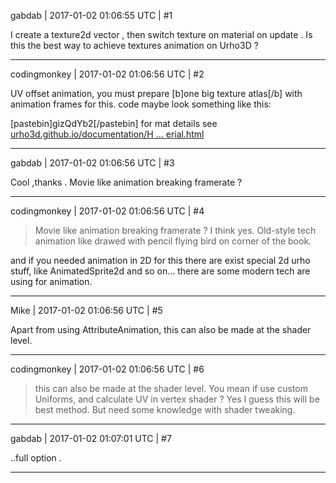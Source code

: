 gabdab | 2017-01-02 01:06:55 UTC | #1

I create a texture2d vector , then switch texture on material on update .
Is this the best way to achieve textures animation on Urho3D ?

-------------------------

codingmonkey | 2017-01-02 01:06:56 UTC | #2

UV offset animation, you must prepare [b]one big texture atlas[/b] with animation frames for this. 
code maybe look something like this:

[pastebin]gizQdYb2[/pastebin]
for mat details see [urho3d.github.io/documentation/H ... erial.html](http://urho3d.github.io/documentation/HEAD/class_urho3_d_1_1_material.html)

-------------------------

gabdab | 2017-01-02 01:06:56 UTC | #3

Cool ,thanks .
Movie like animation breaking framerate ?

-------------------------

codingmonkey | 2017-01-02 01:06:56 UTC | #4

>Movie like animation breaking framerate ?
I think yes. Old-style tech animation like drawed with pencil flying bird on corner of the book.

and if you needed animation in 2D for this there are exist special 2d urho stuff, like AnimatedSprite2d and so on... there are some modern tech are using for animation.

-------------------------

Mike | 2017-01-02 01:06:56 UTC | #5

Apart from using AttributeAnimation, this can also be made at the shader level.

-------------------------

codingmonkey | 2017-01-02 01:06:56 UTC | #6

> this can also be made at the shader level.
You mean if use custom Uniforms, and calculate UV in vertex shader ? Yes I guess this will be best method. But need some knowledge with shader tweaking.

-------------------------

gabdab | 2017-01-02 01:07:01 UTC | #7

..full option .

-------------------------

